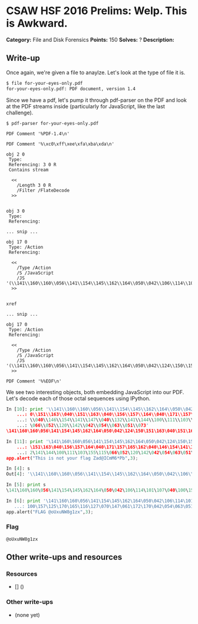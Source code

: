 # CSAW HSF 2016 Prelims: Welp. This is Awkward.

**Category:** File and Disk Forensics
**Points:** 150
**Solves:** ?
**Description:**


## Write-up

Once again, we're given a file to anaylze. Let's look at the type of file it is.

```bash
$ file for-your-eyes-only.pdf
for-your-eyes-only.pdf: PDF document, version 1.4
```

Since we have a pdf, let's pump it through pdf-parser on the PDF and look at the PDF streams inside (particularly for JavaScript, like the last challenge).

```
$ pdf-parser for-your-eyes-only.pdf

PDF Comment '%PDF-1.4\n'

PDF Comment '%\xc0\xff\xee\xfa\xba\xda\n'

obj 2 0
 Type: 
 Referencing: 3 0 R
 Contains stream

  <<
    /Length 3 0 R
    /Filter /FlateDecode
  >>


obj 3 0
 Type: 
 Referencing: 

... snip ...

obj 17 0
 Type: /Action
 Referencing: 

  <<
    /Type /Action
    /S /JavaScript
    /JS '(\\141\\160\\160\\056\\141\\154\\145\\162\\164\\050\\042\\106\\114\\101\\107\\040\\100\\157\\125\\170\\165\\116\\127\\070\\147\\061\\172\\170\\042\\054\\063\\051\\073)'
  >>


xref

... snip ...

obj 17 0
 Type: /Action
 Referencing: 

  <<
    /Type /Action
    /S /JavaScript
    /JS '(\\141\\160\\160\\056\\141\\154\\145\\162\\164\\050\\042\\124\\150\\151\\163\\040\\151\\163\\040\\156\\157\\164\\040\\171\\157\\165\\162\\040\\146\\154\\141\\147\\040\\132\\141\\144\\100\\111\\103\\155\\115\\066\\052\\120\\142\\042\\054\\063\\051\\073)'
  >>

PDF Comment '%%EOF\n'

```

We see two interesting objects, both embedding JavaScript into our PDF. Let's decode each of those octal sequences using IPython.

```python
In [10]: print '\\141\\160\\160\\056\\141\\154\\145\\162\\164\\050\\042\\124\\15
    ...: 0\\151\\163\\040\\151\\163\\040\\156\\157\\164\\040\\171\\157\\165\\162
    ...: \\040\\146\\154\\141\\147\\040\\132\\141\\144\\100\\111\\103\\155\\115\
    ...: \066\\052\\120\\142\\042\\054\\063\\051\\073'
\141\160\160\056\141\154\145\162\164\050\042\124\150\151\163\040\151\163\040\156\157\164\040\171\157\165\162\040\146\154\141\147\040\132\141\144\100\111\103\155\115\066\052\120\142\042\054\063\051\073

In [11]: print '\141\160\160\056\141\154\145\162\164\050\042\124\150\151\163\040
    ...: \151\163\040\156\157\164\040\171\157\165\162\040\146\154\141\147\040\13
    ...: 2\141\144\100\111\103\155\115\066\052\120\142\042\054\063\051\073'
app.alert("This is not your flag Zad@ICmM6*Pb",3);
```

```python
In [4]: s
Out[4]: '\\141\\160\\160\\056\\141\\154\\145\\162\\164\\050\\042\\106\\114\\101\\107\\040\\100\\157\\125\\170\\165\\116\\127\\070\\147\\061\\172\\170\\042\\054\\063\\051\\073'

In [5]: print s
\141\160\160\056\141\154\145\162\164\050\042\106\114\101\107\040\100\157\125\170\165\116\127\070\147\061\172\170\042\054\063\051\073

In [6]: print '\141\160\160\056\141\154\145\162\164\050\042\106\114\101\107\040\
   ...: 100\157\125\170\165\116\127\070\147\061\172\170\042\054\063\051\073'
app.alert("FLAG @oUxuNW8g1zx",3);
```


### Flag

``@oUxuNW8g1zx``

## Other write-ups and resources

### Resources
* [] ()

### Other write-ups
* (none yet)


